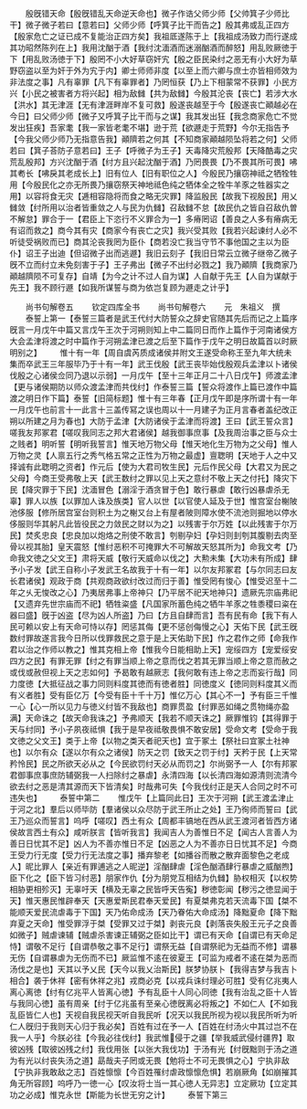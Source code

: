 <!-- { "loadSidebar": true } -->
　　殷旣错天命【殷旣错乱天命逆天命也】微子作诰父师少师【父帅箕子少师比干】微子微子若曰【意若曰】父师少师【呼箕子比干而告之】殷其弗或乱正四方【殷家危亡之证已成不复能治正四方矣】我祖厎遂陈于上【我祖成汤致力而行遂成其功昭然陈列在上】我用沈酗于酒【我纣沈湎酒而迷溺酗酒而醉怒】用乱败厥徳于下【用乱败汤徳于下】殷罔不小大好草窃奸宄【殷之臣民染纣之恶无有小大好为草野窃盗以至为奸于外为宄于内】卿士师师非度【以至上而六卿与庶士亦皆相师效为非法度之事】凡有辜罪【凡下有辜罪者】乃罔恒获【乃上下相蒙常不获罪】小民方兴【小民之被害者方将兴起】相为敌雠【共为敌雠】今殷其沦丧【丧亡】若涉大水【洪水】其无津涯【无有津涯畔岸不复可救】殷遂丧越至于今【殷遂丧亡顚越必在今日】曰父师少师【微子又呼箕子比干而与之谋】我其发出狂【我念商家危亡不觉发出狂疾】吾家耄【我一家皆老耄不堪】逊于荒【欲遯走于荒野】今尔无指告予【今我父师少师乃无指意告我】顚隮若之何其【不知商家顚越陨坠将若之何】父师若曰【箕子荅防子意若曰】王子【呼微子为王子】天毒降灾荒殷邦【天降酷毒之灾荒乱殷邦】方兴沈酗于酒【纣方且兴起沈酗于酒】乃罔畏畏【乃不畏其所可畏】咈其耇长【咈戾其老成长上】旧有位人【旧有职位之人】今殷民乃攘窃神祗之牺牷牲用【今殷民化之亦无所畏乃攘窃祭天神地祗色纯之牺体全之牷牛羊豕之牲器实之用】以容将食无灾【逓相容隐将而食之略无灾罪】降监殷民【故我下视殷民】用乂雠敛【纣所用以治者皆重敛之人与民为仇雠】召敌雠不怠【故民仇之皆自召敌仇曽不解怠】罪合于一【君臣上下恣行不义罪合为一】多瘠罔诏【善良之人多有瘠病无有诏而救之】商今其有灾【商家今有丧亡之灾】我兴受其败【我若兴起谏纣人必不听徒受祸败而已】商其沦丧我罔为臣仆【商若没亡我当守节不事他国之主以为臣仆】诏王子出迪【但诏微子出而逃遯】我旧云刻子【我旧日常云立微子继帝乙微子旣不立而纣立未免刻害于子】王子弗出【微子不出纣必戮之】我乃顚隮【我商家乃顚越隮陨不可复存】自靖【为今之计不过人自为谋】人自献于先王【人自为谋献于先王】我不顾行遯【如我所谋誓与商为依岂复顾为遯走之计乎】







　　尚书句解卷五
　　钦定四库全书
　　尚书句解卷六
　　元　朱祖义　撰
　　泰誓上第一【泰誓三篇者是武王代纣大防誓众之辞史官随其先后而记之上篇序旣言一月戊午中篇又言戊午王次于河朔则知上中二篇同日而作上篇作于河南诸侯方大会孟津将渡之时中篇作于河朔孟津已渡之后至下篇作于戊午之明日故篇首以时厥明别之】
　　惟十有一年【周自虞芮质成诸侯并附文王遂受命称王至九年大统未集而卒武王三年服毕乃于十有一年】武王伐殷【武王丧毕始伐殷观兵孟津以卜诸侯伐殷之心诸侯佥同乃退以示弱】一月戊午【至十三年正月二十八日戊午】师渡孟津【更与诸侯期防以师众渡孟津而共伐纣】作泰誓三篇【誓众将渡作上篇已渡作中篇渡之明日作下篇】泰誓【旧简标题】惟十有三年春【正月戊午即是序所谓十有一年一月戊午也前言十一此言十三盖传冩之误也周以十一月建子为正月言春者盖纪改正朔以所建之月为春也】大防于孟津【大防诸侯于孟津而将渡】王曰【武王誓众言】嗟我友邦冢君【嗟叹我同志之邦大君诸侯】越我御事庶事【及我周治事之臣与众士之贱者】明听誓【明听我誓言】惟天地万物父母【惟天地化生万物为之父母】惟人万物之灵【人禀五行之秀气格五常之正性为万物之最虚】亶聦明【天地于人之中又择诚有此聦明之资者】作元后【使为大君司牧生民】元后作民父母【大君又为民之父母】今商王受弗敬上天【武王数纣之罪以见上天之意纣不敬上天之付托】降灾下民【降灾罪于下民】沈湎冒色【溺淫于酒贪冒于色】敢行暴虐【敢行凶暴虐杀无辜】罪人以族【以罪加人诛及族类】官人以世【以官使人延及于世】惟宫室台榭陂池侈服【修所居宫室台则积土为之榭又台上有屋者陂则障水使不流池则掘地以停水侈服则华其躬凡此皆役民之力敛民之财以为之】以残害于尔万姓【以此残害于尔万民】焚炙忠良【忠良加以炮烙之刑使不敢言】刳剔孕妇【孕妇则刲刳其腹剔去肉至骨以视其胎】皇天震怒【惟纣恶积不可掩罪大不可解故天怒其所为】命我文考【乃命我文徳之父文王】肃将天威【敬行天威命以伐之】大勲未集【大功未有所成】肆予小子发【武王自称小子发武王名故我于十有一年】以尔友邦冢君【与尔同志曰友长君诸侯】观政于商【共观商政欲纣改过而归于善】惟受罔有悛心【惟受迟至十二年之乆无悛改之心】乃夷居弗事上帝神只【乃平居不祀天地神只】遗厥先宗庙弗祀【又遗弃先世宗庙而不祀】牺牲粢盛【凡国家所蓄色纯之牺牛羊豕之牲黍稷曰粢在器曰盛】旣于凶盗【尽为凶人所盗】乃曰【方且自肆而言】吾有民有命【我下有人民可赖以安上有天命可恃以存】罔惩其侮【更不惩创侮慢之心】天佑下民【武王旣数纣罪故遂言我今日所以伐罪救民之意于是上天佑助下民】作之君作之师【命我作君以治之作师以教之】惟其克相上帝【惟我今日能相助上天】宠绥四方【宠爱绥安四方之民】有罪无罪【纣之有罪当顺上帝之意而伐之若其无罪当顺上帝之意而赦之或伐或赦但视上天之志如何】予曷敢有越厥志【我何敢有违上帝之志而妄行哉】同力度徳【大抵征战之事力同则料度其徳而有徳者胜】同徳度义【徳同则料度其义而有义者胜】受有臣亿万【今受有臣十千十万】惟亿万心【其心不一】予有臣三千惟一心【心一所以见力与徳义纣皆不我敌也】商罪贯盈【纣罪恶如绳之贯物绳亦盈满】天命诛之【故天命我诛之】予弗顺天【我若不顺天诛之】厥罪惟钧【其得罪于天与纣同】予小子夙夜祗惧【我于是早夜祗敬畏惧不敢安居】受命文考【受命于我文徳之父文王】类于上帝【以物之类天者祀天也】宜于冢土【祭社曰宜冢土社神也】以尔有众【遂以尔有众之诸侯】防天之罚【致天之罚于纣】天矜于民【上天常矜怜民】民之所欲天必从之【今民欲罚纣天必从而罚之】尔尚弼予一人【尔有邦冢君御事庶事庶防辅弼我一人扫除纣之暴虐】永清四海【以长清四海如源清则流清今欲去纣之恶是清其源而天下皆清矣】时哉弗可失【今我伐纣正是天人合同之时不可违失也】
　　泰誓中第二
　　惟戊午【上篇同此日】王次于河朔【武王渡孟津止于河之北】羣后以师毕防【羣诸侯以众尽防于武王所止之处】王乃徇师而誓曰【武王乃巡众而誓言】呜呼【嗟叹】西土有众【周都丰镐地在西从武王渡河者皆西方诸侯故言西土有众】咸听朕言【皆听我言】我闻吉人为善惟日不足【闻古人言善人为善日日忧其不足】凶人为不善亦惟日不足【凶恶之人为不善亦日日忧其不足】今商王受力行无度【受力行无法度之事】播弃黎老【如播谷而散之散弃面黎色之老成人】昵比罪人【亲近有罪逋逃之人昵逆】淫酗肆虐【淫色酗酒肆行暴虐之威酗煦】臣下化之【臣下皆习纣恶】朋家作仇【分为朋党互相结为仇雠】胁权相灭【以权势相胁更相殄灭】无辜吁天【横及无辜之民皆呼天告寃】秽徳彰闻【秽污之徳显闻于天】惟天惠民惟辟奉天【天惠爱斯民君奉天爱民】有夏桀弗克若天流毒下国【桀不能顺天爱民流虐毒于下国】天乃佑命成汤【天乃眷佑大命成汤】降黜夏命【降下黜弃夏之天命】惟受罪浮于桀【受罪又过于桀】剥丧元良【剥落丧失殷王元子之良善如微子】贼虐谏辅【贼虐杀害谏正辅弼之臣如比干】谓已有天命【自谓已有天命足恃】谓敬不足行【自谓恭敬之事不足行】谓祭无益【自谓祭祀为无益而不修】谓暴无伤【自谓暴虐为无伤而不已】厥监惟不逺在彼夏王【可监为戒者不逺在桀为恶而汤伐之是也】天其以予乂民【天今以我乂治斯民】朕梦协朕卜【我得吉梦与我吉卜相合】袭于休祥【密有休祥之兆】戎商必克【以戎兵诛纣理必可胜】受有亿兆夷人离心离徳【纣有亿兆平人皆离心徳】予有乱臣十人同心同徳【我有治乱之臣十人皆与我同心徳】虽有周亲【纣于亿兆虽有至亲心徳旣离必将叛之】不如仁人【不如我乱臣皆仁人也】天视自我民视天听自我民听【况天以我民所视为视以我民所听为听仁人旣归于我则天心归于我必矣】百姓有过在予一人【百姓在纣汤火中其过岂不在我一人乎】今朕必往【今我必往伐纣】我武惟侵于之疆【举我威武侵纣疆界】取彼凶残【取彼凶残之纣】我伐用张【以张大我伐功】于汤有光【纣旣黜则于汤之道为有光以纣丧失汤之道】勗哉夫子罔或无畏【勉将士不可无畏惧之心】宁执非敌【宁执非我敢敌之志】百姓懔懔【今百姓罹纣虐政懔懔危惧】若崩厥角【如崩摧其角无所容顾】呜呼乃一徳一心【叹汝将士当一其心徳人无异志】立定厥功【立定其功之必成】惟克永世【斯能为长世无穷之计】
　　泰誓下第三
